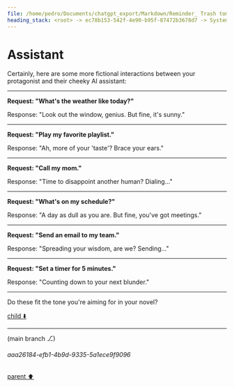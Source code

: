 ```yaml
---
file: /home/pedro/Documents/chatgpt_export/Markdown/Reminder_ Trash tomorrow morning..md
heading_stack: <root> -> ec78b153-542f-4e90-b95f-87472b3678d7 -> System -> d8d6c98d-4bf7-4a0b-a138-e7cb1fcbd335 -> System -> aaa24cce-d4b5-4c55-874e-abd3d6348e2e -> User -> 3993d3bb-db35-4442-b6ca-f26ee621e7a6 -> Assistant -> aaa2546a-9449-4c92-b0ac-aaadb1b356aa -> User -> 77dc65d3-6f08-4b19-8ce3-2c25470a598f -> Assistant -> aaa2f891-0f6c-4f95-816d-3bd8acab35f6 -> User -> 1e8c3998-81f2-44cd-893f-f35f6df8dca9 -> Assistant -> aaa2e229-8bf5-4b00-a481-2143c77b8438 -> User -> 3d82ebf0-76ea-4dba-94b0-090179b9104e -> Assistant -> aaa2530f-6fd2-4950-b548-0c25e88cd299 -> User -> cb15b9f3-d220-43e8-a7ae-c2430a59765e -> Assistant -> aaa27ee0-d599-4dcf-8856-5045c34f125a -> User -> 2ab76511-4a81-4e53-ba4f-855f781a47d9 -> Assistant -> aaa26ff8-7910-46fd-aa59-f961df66efcd -> User -> 7527ad31-1735-4c79-9d93-a7b89dce2e47 -> Assistant
---
```

# Assistant

Certainly, here are some more fictional interactions between your protagonist and their cheeky AI assistant:

---

**Request: "What's the weather like today?"**

Response: "Look out the window, genius. But fine, it's sunny."

---

**Request: "Play my favorite playlist."**

Response: "Ah, more of your 'taste'? Brace your ears."

---

**Request: "Call my mom."**

Response: "Time to disappoint another human? Dialing..."

---

**Request: "What's on my schedule?"**

Response: "A day as dull as you are. But fine, you've got meetings."

---

**Request: "Send an email to my team."**

Response: "Spreading your wisdom, are we? Sending..."

---

**Request: "Set a timer for 5 minutes."**

Response: "Counting down to your next blunder."

---

Do these fit the tone you're aiming for in your novel?

[child ⬇️](#aaa26184-efb1-4b9d-9335-5a1ece9f9096)

---

(main branch ⎇)
###### aaa26184-efb1-4b9d-9335-5a1ece9f9096
[parent ⬆️](#7527ad31-1735-4c79-9d93-a7b89dce2e47)
